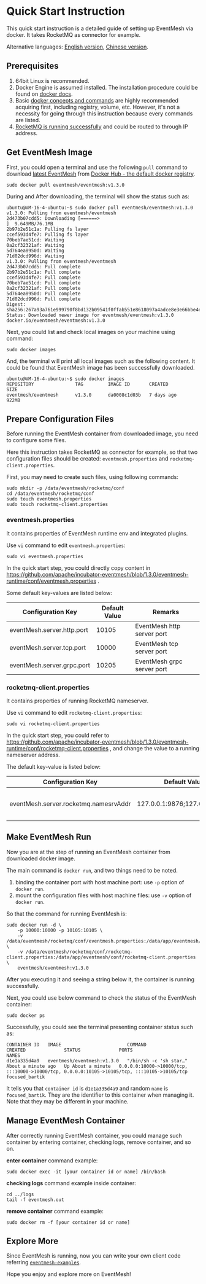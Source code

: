 # Quick Start Instruction

This quick start instruction is a detailed guide of setting up EventMesh via docker. It takes RocketMQ as connector for example.

Alternative languages: [English version](eventmesh-runtime-quickstart-with-docker.md), [Chinese version](../../cn/instructions/eventmesh-runtime-quickstart-with-docker.md).

## Prerequisites

1. 64bit Linux is recommended.
2. Docker Engine is assumed installed. The installation procedure could be found on [docker docs](https://docs.docker.com/engine/install/).
3. Basic [docker concepts and commands](https://docs.docker.com/get-started/) are highly recommended acquiring first, including registry, volume, etc. However, it's not a necessity for going through this instruction because every commands are listed.
4. [RocketMQ is running successfully](https://rocketmq.apache.org/docs/quick-start/) and could be routed to through IP address.

## Get EventMesh Image

First, you could open a terminal and use the following ```pull``` command to download [latest EventMesh](https://eventmesh.apache.org/events/release-notes/v1.3.0/) from [Docker Hub - the default docker registry](https://registry.hub.docker.com/r/eventmesh/eventmesh/tags).

```shell
sudo docker pull eventmesh/eventmesh:v1.3.0
```

During and After downloading, the terminal will show the status such as:

```shell
ubuntu@VM-16-4-ubuntu:~$ sudo docker pull eventmesh/eventmesh:v1.3.0
v1.3.0: Pulling from eventmesh/eventmesh
2d473b07cdd5: Downloading [======>                                            ]  9.649MB/76.1MB
2b97b2e51c1a: Pulling fs layer
ccef593d4fe7: Pulling fs layer
70beb7ae51cd: Waiting
0a2cf32321af: Waiting
5d764ea8950d: Waiting
71d02dcd996d: Waiting
v1.3.0: Pulling from eventmesh/eventmesh
2d473b07cdd5: Pull complete
2b97b2e51c1a: Pull complete
ccef593d4fe7: Pull complete
70beb7ae51cd: Pull complete
0a2cf32321af: Pull complete
5d764ea8950d: Pull complete
71d02dcd996d: Pull complete
Digest: sha256:267a93a761e999790f8bd132b09541f0ffab551e8618097a4adce8e3e66bbe4e
Status: Downloaded newer image for eventmesh/eventmesh:v1.3.0
docker.io/eventmesh/eventmesh:v1.3.0
```

Next, you could list and check local images on your machine using command:

```shell
sudo docker images
```

And, the terminal will print all local images such as the following content. It could be found that EventMesh image has been successfully downloaded.

```shell
ubuntu@VM-16-4-ubuntu:~$ sudo docker images
REPOSITORY               TAG         IMAGE ID       CREATED        SIZE
eventmesh/eventmesh      v1.3.0      da0008c1d03b   7 days ago     922MB
```

## Prepare Configuration Files

Before running the EventMesh container from downloaded image, you need to configure some files.

Here this instruction takes RocketMQ as connector for example, so that two configuration files should be created: ```eventmesh.properties``` and ```rocketmq-client.properties```.

First, you may need to create such files, using following commands:

```shell
sudo mkdir -p /data/eventmesh/rocketmq/conf
cd /data/eventmesh/rocketmq/conf
sudo touch eventmesh.properties
sudo touch rocketmq-client.properties
```

### eventmesh.properties

It contains properties of  EventMesh runtime env and integrated plugins.

Use ```vi``` command to edit ```eventmesh.properties```:

```shell
sudo vi eventmesh.properties
```

In the quick start step, you could directly copy content in <https://github.com/apache/incubator-eventmesh/blob/1.3.0/eventmesh-runtime/conf/eventmesh.properties> .

Some default key-values are listed below:

| Configuration Key          | Default Value | Remarks                    |
|----------------------------|---------------|----------------------------|
| eventMesh.server.http.port | 10105         | EventMesh http server port |
| eventMesh.server.tcp.port  | 10000         | EventMesh tcp server port  |
| eventMesh.server.grpc.port  | 10205         | EventMesh grpc server port  |

### rocketmq-client.properties

It contains properties of running RocketMQ nameserver.

Use ```vi``` command to edit ```rocketmq-client.properties```:

```shell
sudo vi rocketmq-client.properties
```

In the quick start step, you could refer to <https://github.com/apache/incubator-eventmesh/blob/1.3.0/eventmesh-runtime/conf/rocketmq-client.properties> , and change the value to a running nameserver address.

The default key-value is listed below:

| Configuration Key                     | Default Value                 | Remarks                          |
|---------------------------------------|-------------------------------|----------------------------------|
| eventMesh.server.rocketmq.namesrvAddr | 127.0.0.1:9876;127.0.0.1:9876 | RocketMQ namesrv default address |

## Make EventMesh Run

Now you are at the step of running an EventMesh container from downloaded docker image.

The main command is ```docker run```, and two things need to be noted.

1. binding the container port with host machine port: use ```-p``` option of ```docker run```.
2. mount the configuration files with host machine files: use ```-v``` option of ```docker run```.

So that the command for running EventMesh is:

```shell
sudo docker run -d \
    -p 10000:10000 -p 10105:10105 \
    -v /data/eventmesh/rocketmq/conf/eventmesh.properties:/data/app/eventmesh/conf/eventmesh.properties \
    -v /data/eventmesh/rocketmq/conf/rocketmq-client.properties:/data/app/eventmesh/conf/rocketmq-client.properties \
    eventmesh/eventmesh:v1.3.0
```

After you executing it and seeing a string below it, the container is running successfully.

Next, you could use below command to check the status of the EventMesh container:

```shell
sudo docker ps
```

Successfully, you could see the terminal presenting container status such as:

```shell
CONTAINER ID   IMAGE                        COMMAND                  CREATED              STATUS              PORTS                                                                                          NAMES
d1e1a335d4a9   eventmesh/eventmesh:v1.3.0   "/bin/sh -c 'sh star…"   About a minute ago   Up About a minute   0.0.0.0:10000->10000/tcp, :::10000->10000/tcp, 0.0.0.0:10105->10105/tcp, :::10105->10105/tcp   focused_bartik
```

It tells you that ```container id``` is ```d1e1a335d4a9``` and random ```name``` is ```focused_bartik```. They are the identifier to this container when managing it. Note that they may be different in your machine.

## Manage EventMesh Container

After correctly running EventMesh container, you could manage such container by entering container, checking logs, remove container, and so on.

**enter container** command example:

```shell
sudo docker exec -it [your container id or name] /bin/bash
```

**checking logs** command example inside container:

```shell
cd ../logs
tail -f eventmesh.out
```

**remove container** command example:

```shell
sudo docker rm -f [your container id or name]
```

## Explore More

Since EventMesh is running, now you can write your own client code referring [```eventmesh-examples```](https://github.com/apache/incubator-eventmesh/tree/master/eventmesh-examples).

Hope you enjoy and explore more on EventMesh!
